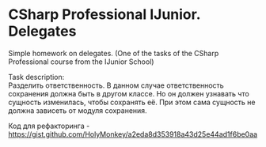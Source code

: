 # CSharp Professional IJunior. Delegates
Simple homework on delegates. (One of the tasks of the CSharp Professional course from the IJunior School)

Task description:\
Разделить ответственность. В данном случае ответственность сохранения должна быть в другом классе. Но он должен узнавать что сущность изменилась, чтобы сохранять её. 
При этом сама сущность не должна зависеть от модуля сохранения.

Код для рефакторинга - https://gist.github.com/HolyMonkey/a2eda8d353918a43d25e44ad1f6be0aa
